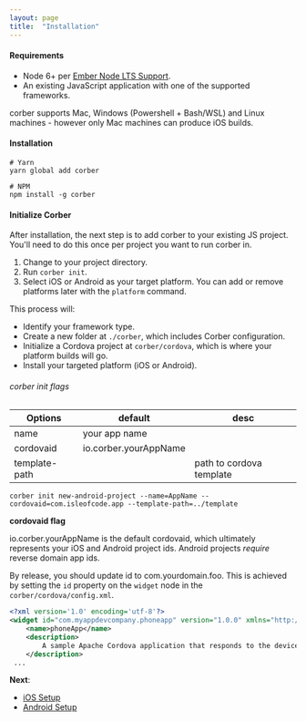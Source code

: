 ```yaml
---
layout: page
title:  "Installation"
---
```


#### Requirements
- Node 6+ per [Ember Node LTS Support](http://emberjs.com/blog/2016/09/07/ember-node-lts-support.html).
- An existing JavaScript application with one of the supported frameworks.

corber supports Mac, Windows (Powershell + Bash/WSL) and Linux machines - however only Mac machines can produce iOS builds. 

#### Installation

```cli
# Yarn
yarn global add corber

# NPM
npm install -g corber
```

#### Initialize Corber
After installation, the next step is to add corber to your existing JS project. You'll need to do this once per project you want to run corber in.

1. Change to your project directory.
2. Run `corber init`.
3. Select iOS or Android as your target platform. You can add or remove platforms later with the `platform` command. 

This process will:

- Identify your framework type.
- Create a new folder at `./corber`, which includes Corber configuration.
- Initialize a Cordova project at `corber/cordova`, which is where your platform builds will go.
- Install your targeted platform (iOS or Android).

###### corber init flags

| Options     | default   | desc |
|------------ |---------- | ---- |
| name        | your app name | |
| cordovaid   | io.corber.yourAppName | |
| template-path| | path to cordova template |

```cli
corber init new-android-project --name=AppName --cordovaid=com.isleofcode.app --template-path=../template
```
**cordovaid flag**

io.corber.yourAppName is the default cordovaid, which ultimately represents your iOS and Android project ids. Android projects _require_ reverse domain app ids.

By release, you should update id to com.yourdomain.foo. This is achieved by setting the `id` property on the `widget` node in the `corber/cordova/config.xml`.

```xml
<?xml version='1.0' encoding='utf-8'?>
<widget id="com.myappdevcompany.phoneapp" version="1.0.0" xmlns="http://www.w3.org/ns/widgets" xmlns:cdv="http://cordova.apache.org/ns/1.0">
    <name>phoneApp</name>
    <description>
        A sample Apache Cordova application that responds to the deviceready event.
    </description>
 ...
```

**Next**:

- [iOS Setup](/pages/ios-setup)
- [Android Setup](/pages/android-setup)
